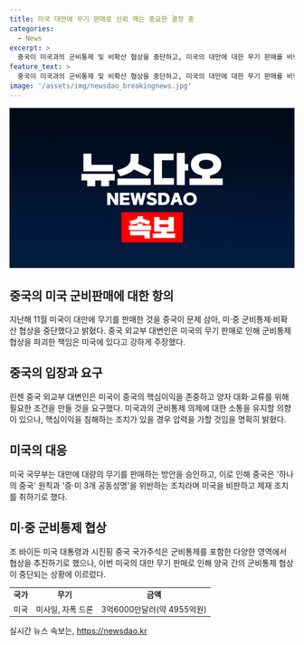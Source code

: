 ```yaml
---
title: 미국 대만에 무기 판매로 신뢰 깨는 중요한 결정 중
categories:
  - News
excerpt: >
  중국이 미국과의 군비통제 및 비확산 협상을 중단하고, 미국의 대만에 대한 무기 판매를 비난했다. 중국 외교부 대변인은 미국의 행동으로 양국의 정치적 상호신뢰를 파괴하고 군비통제 협상 분위기를 심각하게 훼손했다고 언급했다. 미국이 중국의 반대에도 불구하고 대만에 무기를 지속적으로 판매한 것에 대해 비판을 퍼뜨렸으며, 중국은 새로운 군비통제·비확산 협상을 중단하기로 결정했다. 이러한 상황에서 린 중국 외교부 대변인은 모든 책임은 미국에 있다고 강조했다.
feature_text: >
  중국이 미국과의 군비통제 및 비확산 협상을 중단하고, 미국의 대만에 대한 무기 판매를 비난했다. 중국 외교부 대변인은 미국의 행동으로 양국의 정치적 상호신뢰를 파괴하고 군비통제 협상 분위기를 심각하게 훼손했다고 언급했다. 미국이 중국의 반대에도 불구하고 대만에 무기를 지속적으로 판매한 것에 대해 비판을 퍼뜨렸으며, 중국은 새로운 군비통제·비확산 협상을 중단하기로 결정했다. 이러한 상황에서 린 중국 외교부 대변인은 모든 책임은 미국에 있다고 강조했다.
image: '/assets/img/newsdao_breakingnews.jpg'
---
```


<p><img src="/assets/img/newsdao_breakingnews.jpg" alt="cryptoinkorea 속보" /></p>

<h2 data-ke-size="size24">중국의 미국 군비판매에 대한 항의</h2>

<p data-ke-size="size16">지난해 11월 미국이 대만에 무기를 판매한 것을 중국이 문제 삼아, 미·중 군비통제·비확산 협상을 중단했다고 밝혔다. 중국 외교부 대변인은 미국의 무기 판매로 인해 군비통제 협상을 파괴한 책임은 미국에 있다고 강하게 주장했다.</p>

<h2 data-ke-size="size24">중국의 입장과 요구</h2>

<p data-ke-size="size16">린젠 중국 외교부 대변인은 미국이 중국의 핵심이익을 존중하고 양자 대화·교류를 위해 필요한 조건을 만들 것을 요구했다. 미국과의 군비통제 의제에 대한 소통을 유지할 의향이 있으나, 핵심이익을 침해하는 조치가 있을 경우 압력을 가할 것임을 명확히 밝혔다.</p>

<h2 data-ke-size="size24">미국의 대응</h2>

<p data-ke-size="size16">미국 국무부는 대만에 대량의 무기를 판매하는 방안을 승인하고, 이로 인해 중국은 '하나의 중국' 원칙과 '중·미 3개 공동성명'을 위반하는 조치라며 미국을 비판하고 제재 조치를 취하기로 했다.</p>

<h2 data-ke-size="size24">미·중 군비통제 협상</h2>

<p data-ke-size="size16">조 바이든 미국 대통령과 시진핑 중국 국가주석은 군비통제를 포함한 다양한 영역에서 협상을 추진하기로 했으나, 이번 미국의 대만 무기 판매로 인해 양국 간의 군비통제 협상이 중단되는 상황에 이르렀다.</p>

<table>
    <tr>
        <td style="text-align: center; height: 17px;"><b>국가</b></td>
        <td style="text-align: center; height: 17px;"><b>무기</b></td>
        <td style="text-align: center; height: 17px;"><b>금액</b></td>
    </tr>
    <tr>
        <td style="text-align: center; height: 17px;">미국</td>
        <td style="text-align: center; height: 17px;">미사일, 자폭 드론</td>
        <td style="text-align: center; height: 17px;">3억6000만달러(약 4955억원)</td>
    </tr>
</table>
실시간 뉴스 속보는, <a href="https://newsdao.kr" rel="dofollow">https://newsdao.kr</a>


